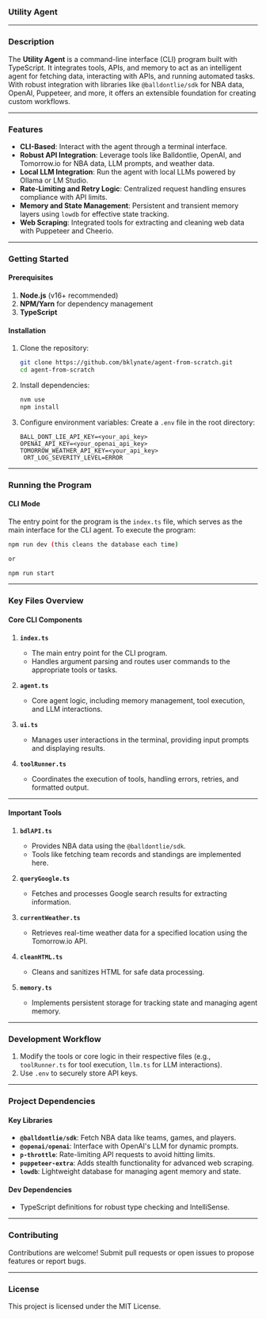 ### **Utility Agent**

---

### **Description**
The **Utility Agent** is a command-line interface (CLI) program built with TypeScript. It integrates tools, APIs, and memory to act as an intelligent agent for fetching data, interacting with APIs, and running automated tasks. With robust integration with libraries like `@balldontlie/sdk` for NBA data, OpenAI, Puppeteer, and more, it offers an extensible foundation for creating custom workflows.

---

### **Features**
- **CLI-Based**: Interact with the agent through a terminal interface.
- **Robust API Integration**: Leverage tools like Balldontlie, OpenAI, and Tomorrow.io for NBA data, LLM prompts, and weather data.
- **Local LLM Integration**: Run the agent with local LLMs powered by Ollama or LM Studio.
- **Rate-Limiting and Retry Logic**: Centralized request handling ensures compliance with API limits.
- **Memory and State Management**: Persistent and transient memory layers using `lowdb` for effective state tracking.
- **Web Scraping**: Integrated tools for extracting and cleaning web data with Puppeteer and Cheerio.

---

### **Getting Started**

#### **Prerequisites**
1. **Node.js** (v16+ recommended)
2. **NPM/Yarn** for dependency management
3. **TypeScript**

#### **Installation**
1. Clone the repository:
   ```bash
   git clone https://github.com/bklynate/agent-from-scratch.git
   cd agent-from-scratch
   ```
2. Install dependencies:
   ```bash
   nvm use
   npm install
   ```

3. Configure environment variables:
   Create a `.env` file in the root directory:
   ```env
   BALL_DONT_LIE_API_KEY=<your_api_key>
   OPENAI_API_KEY=<your_openai_api_key>
   TOMORROW_WEATHER_API_KEY=<your_api_key>
    ORT_LOG_SEVERITY_LEVEL=ERROR
   ```
---

### **Running the Program**

#### **CLI Mode**
The entry point for the program is the `index.ts` file, which serves as the main interface for the CLI agent. To execute the program:
```bash
npm run dev (this cleans the database each time)

or

npm run start
```

---

### **Key Files Overview**

#### **Core CLI Components**

1. **`index.ts`**
   - The main entry point for the CLI program.
   - Handles argument parsing and routes user commands to the appropriate tools or tasks.

2. **`agent.ts`**
   - Core agent logic, including memory management, tool execution, and LLM interactions.

3. **`ui.ts`**
   - Manages user interactions in the terminal, providing input prompts and displaying results.

4. **`toolRunner.ts`**
   - Coordinates the execution of tools, handling errors, retries, and formatted output.

---

#### **Important Tools**

1. **`bdlAPI.ts`**
   - Provides NBA data using the `@balldontlie/sdk`.
   - Tools like fetching team records and standings are implemented here.

2. **`queryGoogle.ts`**
   - Fetches and processes Google search results for extracting information.

3. **`currentWeather.ts`**
   - Retrieves real-time weather data for a specified location using the Tomorrow.io API.

4. **`cleanHTML.ts`**
   - Cleans and sanitizes HTML for safe data processing.

5. **`memory.ts`**
   - Implements persistent storage for tracking state and managing agent memory.

---


### **Development Workflow**

1. Modify the tools or core logic in their respective files (e.g., `toolRunner.ts` for tool execution, `llm.ts` for LLM interactions).
3. Use `.env` to securely store API keys.

---

### **Project Dependencies**

#### **Key Libraries**
- **`@balldontlie/sdk`**: Fetch NBA data like teams, games, and players.
- **`@openai/openai`**: Interface with OpenAI's LLM for dynamic prompts.
- **`p-throttle`**: Rate-limiting API requests to avoid hitting limits.
- **`puppeteer-extra`**: Adds stealth functionality for advanced web scraping.
- **`lowdb`**: Lightweight database for managing agent memory and state.

#### **Dev Dependencies**
- TypeScript definitions for robust type checking and IntelliSense.

---

### **Contributing**
Contributions are welcome! Submit pull requests or open issues to propose features or report bugs.

---

### **License**
This project is licensed under the MIT License.
